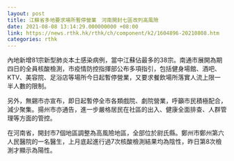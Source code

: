 ```yaml
---
layout: post
title: 江蘇省多地要求場所暫停營業　河南開封七區改列高風險
date: 2021-08-08 13:14:29.000000000 +08:00
link: https://news.rthk.hk/rthk/ch/component/k2/1604896-20210808.htm
categories: rthk
---
```


內地新增81宗新型肺炎本土感染病例，當中江蘇佔最多的38宗。南通市展開為期四日的全員核酸檢測，市疫情防控指揮部公布多項指引，包括健身場館、酒吧、KTV、美容院、足浴店等場所今日起暫停營業，又要求餐飲場所落實人流上限一半人數的限制。

另外，無錫市亦宣布，即日起暫停全市各類戲院、劇院營業，呼籲市民積極配合，減少聚集。揚州市亦通告，進一步嚴格居民在社區的出入、健康全面排查、人群管理等方面的管控。

在河南省，開封市7個地區調整為高風險地區，全部位於尉氏縣。鄭州市鄭州第六人民醫院的一名醫生，上月底起進行過7次核酸檢測結果均為陰性，昨日第8次檢測才顯示為陽性。
